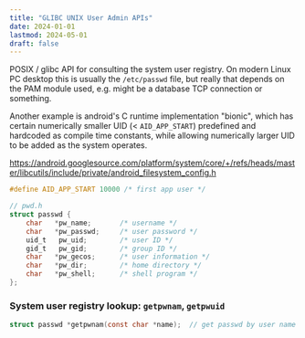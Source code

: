 ```yaml
---
title: "GLIBC UNIX User Admin APIs"
date: 2024-01-01
lastmod: 2024-05-01
draft: false
---
```


POSIX / glibc API for consulting the system user registry. On modern Linux PC desktop this is usually the `/etc/passwd` file, but really that depends on the PAM module used, e.g. might be a database TCP connection or something.

Another example is android's C runtime implementation "bionic", which has certain numerically smaller UID (< `AID_APP_START`) predefined and hardcoded as compile time constants, while allowing numerically larger UID to be added as the system operates.

https://android.googlesource.com/platform/system/core/+/refs/heads/master/libcutils/include/private/android_filesystem_config.h

```c
#define AID_APP_START 10000 /* first app user */
```


```c
// pwd.h
struct passwd {
    char   *pw_name;       /* username */
    char   *pw_passwd;     /* user password */
    uid_t   pw_uid;        /* user ID */
    gid_t   pw_gid;        /* group ID */
    char   *pw_gecos;      /* user information */
    char   *pw_dir;        /* home directory */
    char   *pw_shell;      /* shell program */
};
```

### System user registry lookup: `getpwnam`, `getpwuid`

```c
struct passwd *getpwnam(const char *name);  // get passwd by user name
